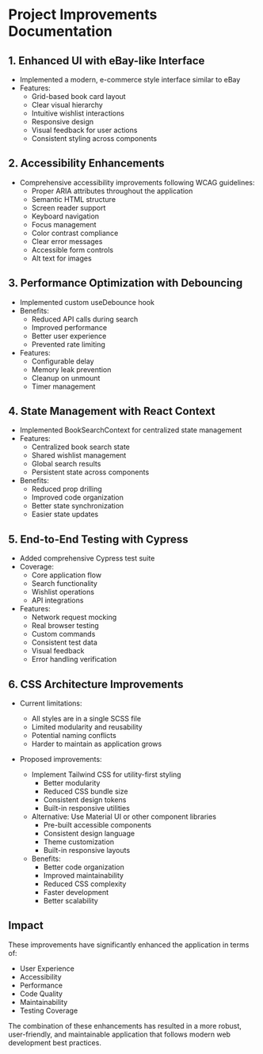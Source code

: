 # Project Improvements Documentation

## 1. Enhanced UI with eBay-like Interface

- Implemented a modern, e-commerce style interface similar to eBay
- Features:
  - Grid-based book card layout
  - Clear visual hierarchy
  - Intuitive wishlist interactions
  - Responsive design
  - Visual feedback for user actions
  - Consistent styling across components

## 2. Accessibility Enhancements

- Comprehensive accessibility improvements following WCAG guidelines:
  - Proper ARIA attributes throughout the application
  - Semantic HTML structure
  - Screen reader support
  - Keyboard navigation
  - Focus management
  - Color contrast compliance
  - Clear error messages
  - Accessible form controls
  - Alt text for images

## 3. Performance Optimization with Debouncing

- Implemented custom useDebounce hook
- Benefits:
  - Reduced API calls during search
  - Improved performance
  - Better user experience
  - Prevented rate limiting
- Features:
  - Configurable delay
  - Memory leak prevention
  - Cleanup on unmount
  - Timer management

## 4. State Management with React Context

- Implemented BookSearchContext for centralized state management
- Features:
  - Centralized book search state
  - Shared wishlist management
  - Global search results
  - Persistent state across components
- Benefits:
  - Reduced prop drilling
  - Improved code organization
  - Better state synchronization
  - Easier state updates

## 5. End-to-End Testing with Cypress

- Added comprehensive Cypress test suite
- Coverage:
  - Core application flow
  - Search functionality
  - Wishlist operations
  - API integrations
- Features:
  - Network request mocking
  - Real browser testing
  - Custom commands
  - Consistent test data
  - Visual feedback
  - Error handling verification

## 6. CSS Architecture Improvements

- Current limitations:

  - All styles are in a single SCSS file
  - Limited modularity and reusability
  - Potential naming conflicts
  - Harder to maintain as application grows

- Proposed improvements:
  - Implement Tailwind CSS for utility-first styling
    - Better modularity
    - Reduced CSS bundle size
    - Consistent design tokens
    - Built-in responsive utilities
  - Alternative: Use Material UI or other component libraries
    - Pre-built accessible components
    - Consistent design language
    - Theme customization
    - Built-in responsive layouts
  - Benefits:
    - Better code organization
    - Improved maintainability
    - Reduced CSS complexity
    - Faster development
    - Better scalability

## Impact

These improvements have significantly enhanced the application in terms of:

- User Experience
- Accessibility
- Performance
- Code Quality
- Maintainability
- Testing Coverage

The combination of these enhancements has resulted in a more robust, user-friendly, and maintainable application that follows modern web development best practices.
